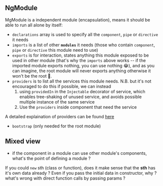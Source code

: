 ## NgModule
MgModule is a independent module (encapsulation), means it should be able to run all alone by itself:
- `declarations` array is used to specify all the `component`, `pipe` or `directive` it needs
- `imports` is a list of other **`modules`** it needs (those who contain `component`, `pipe` or `directive` this module need to use) 
- `exports` is for interaction, states anything this module exposed to be used in other module (that's why the `imports` above works -- if the imported module exports nothing, you can use nothing 😂), and as you can imagine, the root module will never exports anything otherwise it won't be the root 👀.
- `providers` is to list all the services this module needs.
N.B. but it's not encouraged to do this if possible, we can instead
  1. using `providedIn` in the `Injectable` decorator of service, which enables tree-shaking of unused service, and avoids possible multiple instance of the same service
  2. Use the `providers` inside component that need the service

A detailed explaination of providers can be found [here](https://angular.io/guide/providers)

- `bootstrap` (only needed for the root module)

## Mixed view
- if the component in a module can use other module's components, what's the point of defining a module ?

If you could `new` sth (class or function), does it make sense that the **sth** has it's own data already ?
Even if you pass the initial data in constructor, why ? what's wrong with direct function calls by passing params ? 